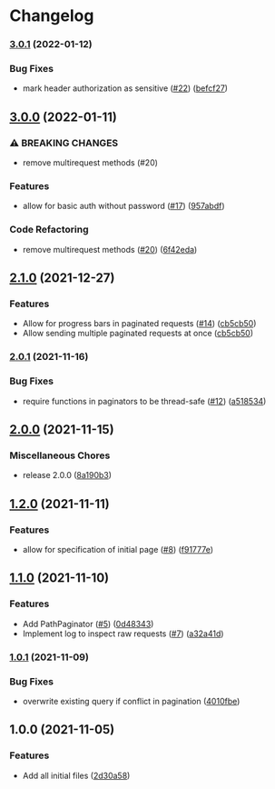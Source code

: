 # Changelog

### [3.0.1](https://www.github.com/SebRollen/vila/compare/v3.0.0...v3.0.1) (2022-01-12)


### Bug Fixes

* mark header authorization as sensitive ([#22](https://www.github.com/SebRollen/vila/issues/22)) ([befcf27](https://www.github.com/SebRollen/vila/commit/befcf2706c1d5566dc12fe3ffaa9895fe32ca249))

## [3.0.0](https://www.github.com/SebRollen/vila/compare/v2.1.0...v3.0.0) (2022-01-11)


### ⚠ BREAKING CHANGES

* remove multirequest methods (#20)

### Features

* allow for basic auth without password ([#17](https://www.github.com/SebRollen/vila/issues/17)) ([957abdf](https://www.github.com/SebRollen/vila/commit/957abdfff26efd4061eaefc85e29d39b837f7f54))


### Code Refactoring

* remove multirequest methods ([#20](https://www.github.com/SebRollen/vila/issues/20)) ([6f42eda](https://www.github.com/SebRollen/vila/commit/6f42eda4b69c3a0394dee94bfa8c5fecdd6c077c))

## [2.1.0](https://www.github.com/SebRollen/vila/compare/v2.0.1...v2.1.0) (2021-12-27)


### Features

* Allow for progress bars in paginated requests ([#14](https://www.github.com/SebRollen/vila/issues/14)) ([cb5cb50](https://www.github.com/SebRollen/vila/commit/cb5cb50aedb13bf4bdbac7236621002871aaf1e2))
* Allow sending multiple paginated requests at once ([cb5cb50](https://www.github.com/SebRollen/vila/commit/cb5cb50aedb13bf4bdbac7236621002871aaf1e2))

### [2.0.1](https://www.github.com/SebRollen/vila/compare/v2.0.0...v2.0.1) (2021-11-16)


### Bug Fixes

* require functions in paginators to be thread-safe ([#12](https://www.github.com/SebRollen/vila/issues/12)) ([a518534](https://www.github.com/SebRollen/vila/commit/a5185346f7714b380df3d7038a541660dc2ba434))

## [2.0.0](https://www.github.com/SebRollen/vila/compare/v1.2.0...v2.0.0) (2021-11-15)


### Miscellaneous Chores

* release 2.0.0 ([8a190b3](https://www.github.com/SebRollen/vila/commit/8a190b3d3042207ad288301276e0e5c32db9f592))

## [1.2.0](https://www.github.com/SebRollen/vila/compare/v1.1.0...v1.2.0) (2021-11-11)


### Features

* allow for specification of initial page ([#8](https://www.github.com/SebRollen/vila/issues/8)) ([f91777e](https://www.github.com/SebRollen/vila/commit/f91777e92c8075bfc33e8bdf54218a26d855ee0c))

## [1.1.0](https://www.github.com/SebRollen/vila/compare/v1.0.1...v1.1.0) (2021-11-10)


### Features

* Add PathPaginator ([#5](https://www.github.com/SebRollen/vila/issues/5)) ([0d48343](https://www.github.com/SebRollen/vila/commit/0d4834360a274c91300dce27db3f14270e0b9f2d))
* Implement log to inspect raw requests ([#7](https://www.github.com/SebRollen/vila/issues/7)) ([a32a41d](https://www.github.com/SebRollen/vila/commit/a32a41dae1871401f94699877c1df0b12e4903e9))

### [1.0.1](https://www.github.com/SebRollen/vila/compare/v1.0.0...v1.0.1) (2021-11-09)


### Bug Fixes

* overwrite existing query if conflict in pagination ([4010fbe](https://www.github.com/SebRollen/vila/commit/4010fbe0b81bf0d05e194430021d86b23fed891a))

## 1.0.0 (2021-11-05)

### Features

* Add all initial files ([2d30a58](https://www.github.com/SebRollen/vila/commit/2d30a58f63181c97010c8f036a1c05735a434aee))
